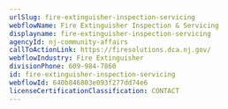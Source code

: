 ```yaml
---
urlSlug: fire-extinguisher-inspection-servicing
webflowName: Fire Extinguisher Inspection & Servicing
displayname: fire-extinguisher-inspection-servicing
agencyId: nj-community-affairs
callToActionLink: https://firesolutions.dca.nj.gov/
webflowIndustry: Fire Extinguisher
divisionPhone: 609-984-7860
id: fire-extinguisher-inspection-servicing
webflowId: 640b846803e093f277dd74e6
licenseCertificationClassification: CONTACT
---
```

